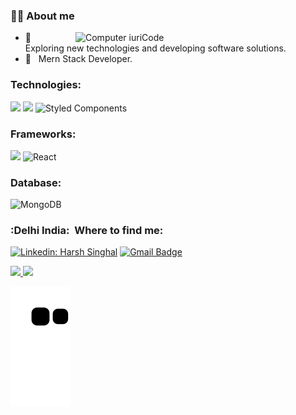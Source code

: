 

<h3> 🙋‍♂️ About me </h3>

<img src="https://raw.githubusercontent.com/MicaelliMedeiros/micaellimedeiros/master/image/computer-illustration.png" min-width="400px" max-width="400px" width="400px" align= "right" alt="Computer iuriCode">

- 🤔 &nbsp; Exploring new technologies and developing software solutions.
- 💼 &nbsp; Mern Stack Developer</a>.



### Technologies:
<img src="https://img.shields.io/badge/JavaScript-F7DF1E?style=for-the-badge&logo=javascript&logoColor=black"> <img src="https://img.shields.io/badge/TypeScript-007ACC?style=for-the-badge&logo=typescript&logoColor=white"> ![Styled Components](https://img.shields.io/badge/styled--components-DB7093?style=for-the-badge&logo=styled-components&logoColor=white)

### Frameworks:
<img src="https://img.shields.io/badge/Node.js-339933?style=for-the-badge&logo=nodedotjs&logoColor=white"> ![React](https://img.shields.io/badge/react-%2320232a.svg?style=for-the-badge&logo=react&logoColor=%2361DAFB)

### Database:
![MongoDB](https://img.shields.io/badge/MongoDB-%234ea94b.svg?style=for-the-badge&logo=mongodb&logoColor=white)


<h3> :Delhi India: &nbsp;Where to find me: </h3>

[![Linkedin: Harsh Singhal](https://img.shields.io/badge/-Harsh-blue?style=flat-square&logo=Linkedin&logoColor=white&link=Harsh&target=_blank)](https://www.linkedin.com/in/harsh-singhal-401510145/)
[![Gmail Badge](https://img.shields.io/badge/-harshdeveloper369@gmail.com-006bed?style=flat-square&logo=Gmail&logoColor=white&link=mailto:harshdeveloper369@gmail.com)](mailto:harshdeveloper369@gmail.com)


<div>
  <a href="https://github.com/joaotuliojt">
  <img height="180em" src="https://github-readme-stats.vercel.app/api?username=joaotuliojt&show_icons=true&theme=tokyonight&include_all_commits=true&count_private=true"/>
  <img height="180em" src="https://github-readme-stats.vercel.app/api/top-langs/?username=joaotuliojt&layout=compact&langs_count=7&theme=tokyonight"/>
</div>



![Snake animation](https://github.com/joaotuliojt/joaotuliojt/blob/output/github-contribution-grid-snake.svg)
